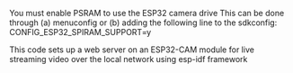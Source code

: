 You must enable PSRAM to use the ESP32 camera drive
This can be done through (a) menuconfig or (b)
adding the following line to the sdkconfig:
CONFIG_ESP32_SPIRAM_SUPPORT=y

This code sets up a web server on an ESP32-CAM module for live streaming video over the local network using esp-idf framework